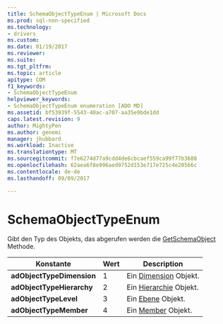 ```yaml
---
title: SchemaObjectTypeEnum | Microsoft Docs
ms.prod: sql-non-specified
ms.technology:
- drivers
ms.custom: 
ms.date: 01/19/2017
ms.reviewer: 
ms.suite: 
ms.tgt_pltfrm: 
ms.topic: article
apitype: COM
f1_keywords:
- SchemaObjectTypeEnum
helpviewer_keywords:
- SchemaObjectTypeEnum enumeration [ADO MD]
ms.assetid: bf53939f-5543-40ac-a707-aa35e9bde1dd
caps.latest.revision: 9
author: MightyPen
ms.author: genemi
manager: jhubbard
ms.workload: Inactive
ms.translationtype: MT
ms.sourcegitcommit: f7e6274d77a9cdd4de6cbcaef559ca99f77b3608
ms.openlocfilehash: 62aea6f8e996aed9752d153e717e725c4e20566c
ms.contentlocale: de-de
ms.lasthandoff: 09/09/2017

---
```

# <a name="schemaobjecttypeenum"></a>SchemaObjectTypeEnum
Gibt den Typ des Objekts, das abgerufen werden die [GetSchemaObject](../../../ado/reference/ado-md-api/getschemaobject-method-ado-md.md) Methode.  
  
|Konstante|Wert|Description|  
|--------------|-----------|-----------------|  
|**adObjectTypeDimension**|1|Ein [Dimension](../../../ado/reference/ado-md-api/dimension-object-ado-md.md) Objekt.|  
|**adObjectTypeHierarchy**|2|Ein [Hierarchie](../../../ado/reference/ado-md-api/hierarchy-object-ado-md.md) Objekt.|  
|**adObjectTypeLevel**|3|Ein [Ebene](../../../ado/reference/ado-md-api/level-object-ado-md.md) Objekt.|  
|**adObjectTypeMember**|4|Ein [Member](../../../ado/reference/ado-md-api/member-object-ado-md.md) Objekt.|

